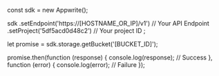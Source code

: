 const sdk = new Appwrite();

sdk
    .setEndpoint('https://[HOSTNAME_OR_IP]/v1') // Your API Endpoint
    .setProject('5df5acd0d48c2') // Your project ID
;

let promise = sdk.storage.getBucket('[BUCKET_ID]');

promise.then(function (response) {
    console.log(response); // Success
}, function (error) {
    console.log(error); // Failure
});